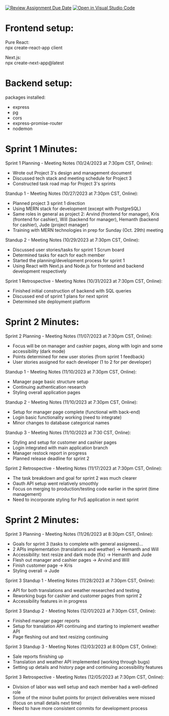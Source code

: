 [![Review Assignment Due Date](https://classroom.github.com/assets/deadline-readme-button-24ddc0f5d75046c5622901739e7c5dd533143b0c8e959d652212380cedb1ea36.svg)](https://classroom.github.com/a/apcvbojB)
[![Open in Visual Studio Code](https://classroom.github.com/assets/open-in-vscode-718a45dd9cf7e7f842a935f5ebbe5719a5e09af4491e668f4dbf3b35d5cca122.svg)](https://classroom.github.com/online_ide?assignment_repo_id=12515246&assignment_repo_type=AssignmentRepo)

# Frontend setup:
Pure React:   
npx create-react-app client

Next.js:   
npx create-next-app@latest

# Backend setup:   
packages installed:
- express
- pg
- cors
- express-promise-router
- nodemon

# Sprint 1 Minutes:
Sprint 1 Planning - Meeting Notes (10/24/2023 at 7:30pm CST, Online):
- Wrote out Project 3's design and management document
- Discussed tech stack and meeting schedule for Project 3
- Constructed task road map for Project 3's sprints

Standup 1 - Meeting Notes (10/27/2023 at 7:30pm CST, Online):
- Planned project 3 sprint 1 direction
- Using MERN stack for development (except with PostgreSQL)
- Same roles in general as project 2: Arvind (frontend for manager), Kris (frontend for cashier), Will (backend for manager), Hemanth (backend for cashier), Jude (project manager)
- Training with MERN technologies in prep for Sunday (Oct. 29th) meeting

Standup 2 - Meeting Notes (10/29/2023 at 7:30pm CST, Online):
- Discussed user stories/tasks for sprint 1 Scrum board
- Determined tasks for each for each member
- Started the planning/development process for sprint 1
- Using React with Next.js and Node.js for frontend and backend development respectively

Sprint 1 Retrospective - Meeting Notes (10/31/2023 at 7:30pm CST, Online):
- Finished initial construction of backend with SQL queries
- Discussed end of sprint 1 plans for next sprint
- Determined site deployment platform

# Sprint 2 Minutes:
Sprint 2 Planning - Meeting Notes (11/07/2023 at 7:30pm CST, Online):
- Focus will be on manager and cashier pages, along with login and some accessibility (dark mode)
- Points determined for new user stories (from sprint 1 feedback)
- User stories assigned for each developer (1 to 2 for per developer)

Standup 1 - Meeting Notes (11/10/2023 at 7:30pm CST, Online):
- Manager page basic structure setup
- Continuing authentication research
- Styling overall application pages

Standup 2 - Meeting Notes (11/10/2023 at 7:30pm CST, Online):
- Setup for manager page complete (functional with back-end)
- Login basic functionality working (need to integrate)
- Minor changes to database categorical names

Standup 3 - Meeting Notes (11/10/2023 at 7:30 CST, Online):
- Styling and setup for customer and cashier pages
- Login integrated with main application branch
- Manager restock report in progress
- Planned release deadline for sprint 2

Sprint 2 Retrospective - Meeting Notes (11/17/2023 at 7:30pm CST, Online):
- The task breakdown and goal for sprint 2 was much clearer
- Oauth API setup went relatively smoothly
- Focus on merging to production/testing code earlier in the sprint (time management)
- Need to incorporate styling for PoS application in next sprint

# Sprint 2 Minutes:
Sprint 3 Planning - Meeting Notes (11/26/2023 at 8:30pm CST, Online):
- Goals for sprint 3 (tasks to complete with general assignees)...
- 2 APIs implementation (translations and weather) -> Hemanth and Will
- Accessibility: text resize and dark mode (fix) -> Hemanth and Jude
- Flesh out manager and cashier pages -> Arvind and Will
- Finish customer page -> Kris
- Styling overall -> Jude

Sprint 3 Standup 1 - Meeting Notes (11/28/2023 at 7:30pm CST, Online):
- API for both translations and weather researched and testing
- Reworking bugs for cashier and customer pages from sprint 2
- Accessibility features in in progress

Sprint 3 Standup 2 - Meeting Notes (12/01/2023 at 7:30pm CST, Online):
- Finished manager pager reports
- Setup for translation API continuing and starting to implement weather API
- Page fleshing out and text resizing continuing

Sprint 3 Standup 3 - Meeting Notes (12/03/2023 at 8:00pm CST, Online):
- Sale reports finishing up
- Translation and weather API implemented (working through bugs)
- Setting up details and history page and continuing accessibility features

Sprint 3 Retrospective - Meeting Notes (12/05/2023 at 7:30pm CST, Online):
- Division of labor was well setup and each member had a well-defined role
- Some of the minor bullet points for project deliverables were missed (focus on small details next time)
- Need to have more consistent commits for development process
